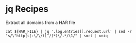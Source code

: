 # jq Recipes

Extract all domains from a HAR file

`cat ${HAR_FILE} | jq '.log.entries[].request.url' | sed -r "s/\"http[s]:\/\/([^/]*)\/.*/\1/" | sort | uniq`
